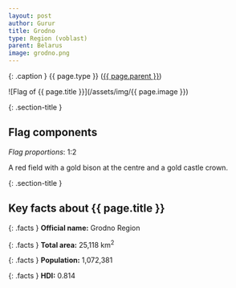 ```yaml
---
layout: post
author: Gurur
title: Grodno
type: Region (voblast)
parent: Belarus
image: grodno.png
---
```

{: .caption }
{{ page.type }} ([{{ page.parent }}](/2019/03/13/belarus.html))

![Flag of {{ page.title }}](/assets/img/{{ page.image }})

{: .section-title }
## Flag components

*Flag proportions*: 1:2

A red field with a gold bison at the centre and a gold castle crown.

{: .section-title }
## Key facts about {{ page.title }}

{: .facts }
**Official name:** Grodno Region

{: .facts }
**Total area:** 25,118 km<sup>2</sup>

{: .facts }
**Population:** 1,072,381

{: .facts }
**HDI:** 0.814
